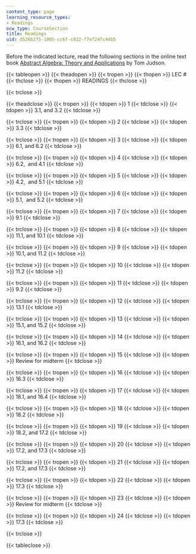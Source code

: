 ```yaml
---
content_type: page
learning_resource_types:
- Readings
ocw_type: CourseSection
title: Readings
uid: d526b275-1005-cc6f-c022-f7e724fc44b5
---
```


Before the indicated lecture, read the following sections in the online text book [Abstract Algebra: Theory and Applications](http://abstract.ups.edu/index.html) by Tom Judson.

{{< tableopen >}}
{{< theadopen >}}
{{< tropen >}}
{{< thopen >}}
LEC #
{{< thclose >}}
{{< thopen >}}
READINGS
{{< thclose >}}

{{< trclose >}}

{{< theadclose >}}
{{< tropen >}}
{{< tdopen >}}
1
{{< tdclose >}}
{{< tdopen >}}
3.1, and 3.2
{{< tdclose >}}

{{< trclose >}}
{{< tropen >}}
{{< tdopen >}}
2
{{< tdclose >}}
{{< tdopen >}}
3.3
{{< tdclose >}}

{{< trclose >}}
{{< tropen >}}
{{< tdopen >}}
3
{{< tdclose >}}
{{< tdopen >}}
6.1, and 6.2
{{< tdclose >}}

{{< trclose >}}
{{< tropen >}}
{{< tdopen >}}
4
{{< tdclose >}}
{{< tdopen >}}
6.2,  and 4.1
{{< tdclose >}}

{{< trclose >}}
{{< tropen >}}
{{< tdopen >}}
5
{{< tdclose >}}
{{< tdopen >}}
4.2,  and 5.1
{{< tdclose >}}

{{< trclose >}}
{{< tropen >}}
{{< tdopen >}}
6
{{< tdclose >}}
{{< tdopen >}}
5.1,  and 5.2
{{< tdclose >}}

{{< trclose >}}
{{< tropen >}}
{{< tdopen >}}
7
{{< tdclose >}}
{{< tdopen >}}
9.1
{{< tdclose >}}

{{< trclose >}}
{{< tropen >}}
{{< tdopen >}}
8
{{< tdclose >}}
{{< tdopen >}}
11.1, and 10.1
{{< tdclose >}}

{{< trclose >}}
{{< tropen >}}
{{< tdopen >}}
9
{{< tdclose >}}
{{< tdopen >}}
10.1, and 11.2
{{< tdclose >}}

{{< trclose >}}
{{< tropen >}}
{{< tdopen >}}
10
{{< tdclose >}}
{{< tdopen >}}
11.2
{{< tdclose >}}

{{< trclose >}}
{{< tropen >}}
{{< tdopen >}}
11
{{< tdclose >}}
{{< tdopen >}}
9.2
{{< tdclose >}}

{{< trclose >}}
{{< tropen >}}
{{< tdopen >}}
12
{{< tdclose >}}
{{< tdopen >}}
13.1
{{< tdclose >}}

{{< trclose >}}
{{< tropen >}}
{{< tdopen >}}
13
{{< tdclose >}}
{{< tdopen >}}
15.1, and 15.2
{{< tdclose >}}

{{< trclose >}}
{{< tropen >}}
{{< tdopen >}}
14
{{< tdclose >}}
{{< tdopen >}}
16.1, and 16.2
{{< tdclose >}}

{{< trclose >}}
{{< tropen >}}
{{< tdopen >}}
15
{{< tdclose >}}
{{< tdopen >}}
Review for midterm
{{< tdclose >}}

{{< trclose >}}
{{< tropen >}}
{{< tdopen >}}
16
{{< tdclose >}}
{{< tdopen >}}
16.3
{{< tdclose >}}

{{< trclose >}}
{{< tropen >}}
{{< tdopen >}}
17
{{< tdclose >}}
{{< tdopen >}}
18.1, and 16.4
{{< tdclose >}}

{{< trclose >}}
{{< tropen >}}
{{< tdopen >}}
18
{{< tdclose >}}
{{< tdopen >}}
18.2
{{< tdclose >}}

{{< trclose >}}
{{< tropen >}}
{{< tdopen >}}
19
{{< tdclose >}}
{{< tdopen >}}
18.2, and 17.2
{{< tdclose >}}

{{< trclose >}}
{{< tropen >}}
{{< tdopen >}}
20
{{< tdclose >}}
{{< tdopen >}}
17.2, and 17.3
{{< tdclose >}}

{{< trclose >}}
{{< tropen >}}
{{< tdopen >}}
21
{{< tdclose >}}
{{< tdopen >}}
17.2, and 17.3
{{< tdclose >}}

{{< trclose >}}
{{< tropen >}}
{{< tdopen >}}
22
{{< tdclose >}}
{{< tdopen >}}
17.3
{{< tdclose >}}

{{< trclose >}}
{{< tropen >}}
{{< tdopen >}}
23
{{< tdclose >}}
{{< tdopen >}}
Review for midterm
{{< tdclose >}}

{{< trclose >}}
{{< tropen >}}
{{< tdopen >}}
24
{{< tdclose >}}
{{< tdopen >}}
17.3
{{< tdclose >}}

{{< trclose >}}

{{< tableclose >}}